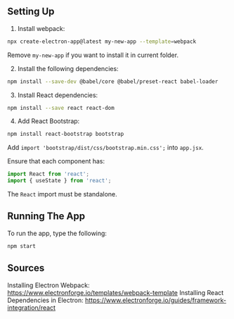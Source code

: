 ## Setting Up
1. Install webpack: 
```bash
npx create-electron-app@latest my-new-app --template=webpack
```
Remove `my-new-app` if you want to install it in current folder.

2. Install the following dependencies:
```bash
npm install --save-dev @babel/core @babel/preset-react babel-loader
```

3. Install React dependencies:
```bash
npm install --save react react-dom
```

4. Add React Bootstrap:
```bash
npm install react-bootstrap bootstrap
```

Add `import 'bootstrap/dist/css/bootstrap.min.css';` into `app.jsx`.

Ensure that each component has:
```js
import React from 'react';
import { useState } from 'react';
```

The `React` import must be standalone.

## Running The App
To run the app, type the following:
```bash
npm start
```

## Sources
Installing Electron Webpack: https://www.electronforge.io/templates/webpack-template
Installing React Dependencies in Electron: https://www.electronforge.io/guides/framework-integration/react